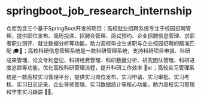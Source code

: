 # springboot_job_research_internship
仓库包含三个基于SpringBoot开发的项目：高校就业招聘系统专注于校园招聘管理，提供职位发布、简历投递、招聘会管理、面试预约、企业招聘信息管理、求职者职业测评、就业数据分析等功能，助力高校毕业生求职与企业校园招聘的精准匹配 🎓💼；高校科研信息管理系统是一款科研管理系统，支持科研项目申报、科研成果管理、论文专利登记、科研经费管理、科研数据分析、研究团队管理、科研进度追踪等功能，优化高校科研管理流程，提升科研工作效率 🔬📊；高校实习管理系统是一款高校实习管理平台，提供实习岗位发布、实习申请、实习审批、实习考核、实习日志记录、企业导师管理、实习数据统计等核心功能，助力高校实习管理和学生实习跟踪 🏢📖。
